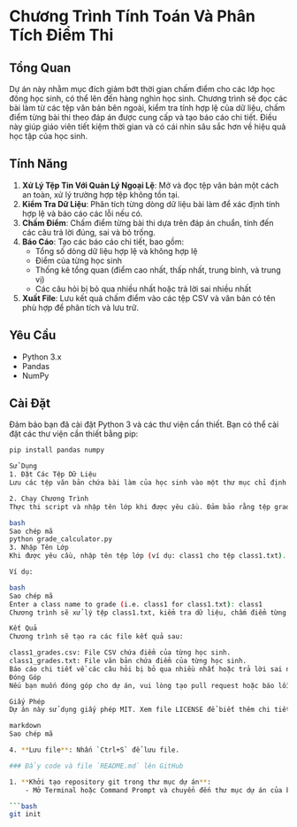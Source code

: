 # Chương Trình Tính Toán Và Phân Tích Điểm Thi

## Tổng Quan

Dự án này nhằm mục đích giảm bớt thời gian chấm điểm cho các lớp học đông học sinh, có thể lên đến hàng nghìn học sinh. Chương trình sẽ đọc các bài làm từ các tệp văn bản bên ngoài, kiểm tra tính hợp lệ của dữ liệu, chấm điểm từng bài thi theo đáp án được cung cấp và tạo báo cáo chi tiết. Điều này giúp giáo viên tiết kiệm thời gian và có cái nhìn sâu sắc hơn về hiệu quả học tập của học sinh.

## Tính Năng

1. **Xử Lý Tệp Tin Với Quản Lý Ngoại Lệ**: Mở và đọc tệp văn bản một cách an toàn, xử lý trường hợp tệp không tồn tại.
2. **Kiểm Tra Dữ Liệu**: Phân tích từng dòng dữ liệu bài làm để xác định tính hợp lệ và báo cáo các lỗi nếu có.
3. **Chấm Điểm**: Chấm điểm từng bài thi dựa trên đáp án chuẩn, tính đến các câu trả lời đúng, sai và bỏ trống.
4. **Báo Cáo**: Tạo các báo cáo chi tiết, bao gồm:
    - Tổng số dòng dữ liệu hợp lệ và không hợp lệ
    - Điểm của từng học sinh
    - Thống kê tổng quan (điểm cao nhất, thấp nhất, trung bình, và trung vị)
    - Các câu hỏi bị bỏ qua nhiều nhất hoặc trả lời sai nhiều nhất
5. **Xuất File**: Lưu kết quả chấm điểm vào các tệp CSV và văn bản có tên phù hợp để phân tích và lưu trữ.

## Yêu Cầu

- Python 3.x
- Pandas
- NumPy

## Cài Đặt

Đảm bảo bạn đã cài đặt Python 3 và các thư viện cần thiết. Bạn có thể cài đặt các thư viện cần thiết bằng pip:

```bash
pip install pandas numpy

Sử Dụng
1. Đặt Các Tệp Dữ Liệu
Lưu các tệp văn bản chứa bài làm của học sinh vào một thư mục chỉ định trên máy tính của bạn. Đảm bảo rằng mỗi tệp có tên phù hợp với lớp học, ví dụ: class1.txt, class2.txt.

2. Chạy Chương Trình
Thực thi script và nhập tên lớp khi được yêu cầu. Đảm bảo rằng tệp grade_calculator.py nằm cùng thư mục với các tệp dữ liệu.

bash
Sao chép mã
python grade_calculator.py
3. Nhập Tên Lớp
Khi được yêu cầu, nhập tên tệp lớp (ví dụ: class1 cho tệp class1.txt).

Ví dụ:

bash
Sao chép mã
Enter a class name to grade (i.e. class1 for class1.txt): class1
Chương trình sẽ xử lý tệp class1.txt, kiểm tra dữ liệu, chấm điểm từng bài thi, và tạo báo cáo.

Kết Quả
Chương trình sẽ tạo ra các file kết quả sau:

class1_grades.csv: File CSV chứa điểm của từng học sinh.
class1_grades.txt: File văn bản chứa điểm của từng học sinh.
Báo cáo chi tiết về các câu hỏi bị bỏ qua nhiều nhất hoặc trả lời sai nhiều nhất.
Đóng Góp
Nếu bạn muốn đóng góp cho dự án, vui lòng tạo pull request hoặc báo lỗi tại repository trên GitHub.

Giấy Phép
Dự án này sử dụng giấy phép MIT. Xem file LICENSE để biết thêm chi tiết.

markdown
Sao chép mã

4. **Lưu file**: Nhấn `Ctrl+S` để lưu file.

### Đẩy code và file `README.md` lên GitHub

1. **Khởi tạo repository git trong thư mục dự án**:
    - Mở Terminal hoặc Command Prompt và chuyển đến thư mục dự án của bạn.

```bash
git init
